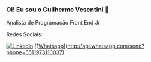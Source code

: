 ### Oi! Eu sou o Guilherme Vesentini 👋

Analista de Programação Front End Jr

Redes Sociais:

[![Linkedin](https://img.shields.io/badge/LinkedIn-0077B5?style=for-the-badge&logo=linkedin&logoColor=white)](https://www.linkedin.com/in/guilhermevesentini/)
[1[Whatsapp](https://img.shields.io/badge/WhatsApp-25D366?style=for-the-badge&logo=whatsapp&logoColor=white)](http://api.whatsapp.com/send?phone=5511973110037)
